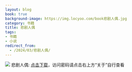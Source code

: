 ```yaml
---
layout: blog
book: true
background-image: https://img.locyoo.com/book悲剧人偶.jpg
category: 书籍
title: 悲剧人偶
tags:
- 书籍
- 小说
redirect_from:
  - /2024/03/悲剧人偶/
---
```

![](https://img.locyoo.com/book悲剧人偶.jpg)
悲剧人偶: <a name = "ref1" href="https://url18.ctfile.com/f/50983618-1063935287-71bb46?p=3619">点击下载</a>，访问密码请点击右上方“关于”自行查看